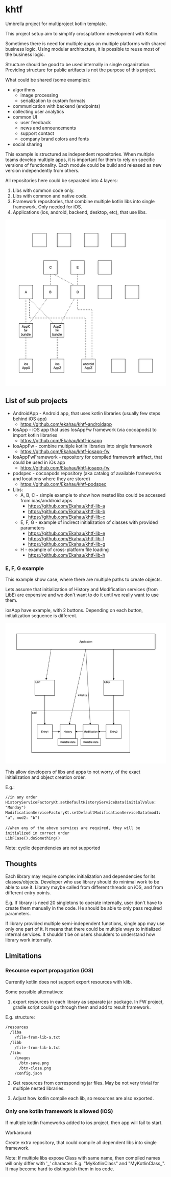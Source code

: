 # khtf
Umbrella project for multiproject kotlin template.


This project setup aim to simplify crossplatform development with Kotlin.

Sometimes there is need for multiple apps on multiple platforms with shared business logic.
Using modular architecture, it is possible to reuse most of the business logic.

Structure should be good to be used internally in single organization. Providing structure for public artifacts is not the purpose of this project.


What could be shared (some examples):

* algorithms
  * image processing
  * serialization to custom formats
* communication with backend (endpoints)
* collecting user analytics
* common UI
  * user feedback
  * news and announcements
  * support contact
  * company brand colors and fonts
* social sharing

This example is structured as independent repositories. When multiple teams develop multiple apps, it is important for them to rely on specific versions of functionality.
Each module could be build and released as new version independently from others.

All repositories here could be separated into 4 layers:

1. Libs with common code only. 
2. Libs with common and native code.
3. Framework repositories, that combine multiple kotlin libs into single framework. Only needed for iOS.
4. Applications (ios, android, backend, desktop, etc), that use libs.

![concept](docs/concept.png)


## List of sub projects

* AndroidApp - Android app, that uses kotlin libraries (usually few steps behind iOS app)
  * https://github.com/ekahau/khtf-androidapp
* IosApp - iOS app that uses IosAppFw framework (via cocoapods) to import kotlin libraries
  * https://github.com/Ekahau/khtf-iosapp
* IosAppFw - combine multiple kotlin libraries into single framework
  * https://github.com/Ekahau/khtf-iosapp-fw
* IosAppFwFramework - repository for compiled framework artifact, that could be used in iOs app
  * https://github.com/Ekahau/khtf-iosapp-fw
* podspec - cocoapods repository (aka catalog of available frameworks and locations where they are stored)
  * https://github.com/Ekahau/khtf-podspec
* Libs:
  * A, B, C - simple example to show how nested libs could be accessed from ioas/anddroid apps
    * https://github.com/Ekahau/khtf-lib-a
    * https://github.com/Ekahau/khtf-lib-b
    * https://github.com/Ekahau/khtf-lib-c
  * E, F, G -  example of indirect initialization of classes with provided parameters
    * https://github.com/Ekahau/khtf-lib-e
    * https://github.com/Ekahau/khtf-lib-f
    * https://github.com/Ekahau/khtf-lib-g
  * H - example of cross-platform file loading 
    * https://github.com/Ekahau/khtf-lib-h
 
 
### E, F, G example

This example show case, where there are multiple paths to create objects.
 
Lets assume that initialization of History and Modification services (from LibE) are expensive and we don't want to do it until we really want to use them. 

iosApp have example, with 2 buttons. Depending on each button, initialization sequence is different.  

![concept](docs/lib-EFG.png)

This allow developers of libs and apps to not worry, of the exact initialization and object creation order.

E.g.:

```
//in any order
HistoryServiceFactoryKt.setDefaultHistoryServiceData(initialValue: "Monday")
ModificationServiceFactoryKt.setDefaultModificationServiceData(mod1: "a", mod2: "b")

//when any of the above services are required, they will be initialized in correct order
LibFCase().doSomething()
```

Note: cyclic dependencies are not supported

## Thoughts

Each library may require complex initialization and dependencies for its classes/objects. Developer who use library should do minimal work to be able to use it. Library maybe called from different threads on iOS, and from different entry points. 

E.g. If library is need 20 singletons to operate internally, user don't have to create them manually in the code. He should be able to only pass required parameters.

If library provided multiple semi-independent functions, single app may use only one part of it. It means that there could be multiple ways to initialized internal services. It shouldn't be on users shoulders to understand how library work internally.


## Limitations

### Resource export propagation (iOS)

Currently kotlin does not support export resources with klib. 

Some possible alternatives:

1. export resources in each library as separate jar package. In FW project, gradle script could go through them and add to result framework.

E.g. structure: 

```
/resources
  /liba
    /file-from-lib-a.txt
  /libb
    /file-from-lib-b.txt
  /libc
    /images
      /btn-save.png
      /btn-close.png
    /config.json
```

2. Get resources from corresponding jar files. May be not very trivial for multiple nested libraries.

3. Adjust how kotlin compile each lib, so resources are also exported.
 
### Only one kotlin framework is allowed (iOS)

If multiple kotlin frameworks added to ios project, then app will fail to start.

Workaround: 

Create extra repository, that could compile all dependent libs into single framework.

Note: If multiple libs expose Class with same name, then compiled names will only differ with '\_' character.  E.g. "MyKotlinClass" and "MyKotlinClass_". It may become hard to distinguish them in ios code.

 
